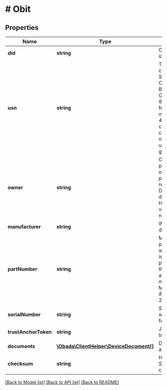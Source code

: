 # # Obit

## Properties

Name | Type | Description | Notes
------------ | ------------- | ------------- | -------------
**did** | **string** | OBADA decentralized identifier | [optional]
**usn** | **string** | Test An 8-12 character “URL Shortened” obit. Create the USN by Base(58) encoding the OBIT ID. Take the first 8 characters. Check for duplicates. With 16 million OBITs there is a 40% chance of collision. If so, add 4 characters. Repeat as necessary until a unique USN is generated. | [optional]
**owner** | **string** | Owner is the person/entity that owns the obit and the physical asset it represents. Format is a DID like did:obada:owner:1234. However in the current version only test numbers will be used. | [optional]
**manufacturer** | **string** | Waiting more specific details from Rohi |
**partNumber** | **string** | Manufacturer provided. In cases where no part number is provided for the product, use model, or the most specific ID available from the manufacturer. MWCN2LL/A (an iPhone 11 Pro, Silver, 256GB, model A2160) |
**serialNumber** | **string** | Serial number hashed with sha256 hash function |
**trustAnchorToken** | **string** | JWT token from the trust anchor | [optional]
**documents** | [**\Obada\ClientHelper\DeviceDocument[]**](DeviceDocument.md) | Documents that are attached to Obit | [optional]
**checksum** | **string** | Hash calculated by SHA256 (previous Obit checksum + Obit data). | [optional]

[[Back to Model list]](../../README.md#models) [[Back to API list]](../../README.md#endpoints) [[Back to README]](../../README.md)
